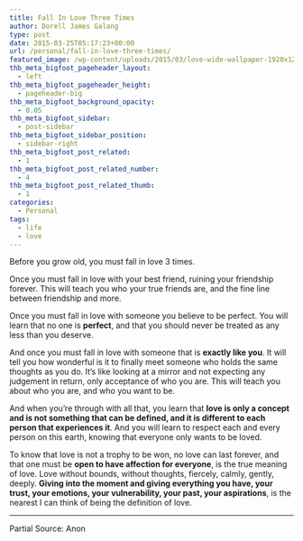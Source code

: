 ```yaml
---
title: Fall In Love Three Times
author: Dorell James Galang
type: post
date: 2015-03-25T05:17:23+00:00
url: /personal/fall-in-love-three-times/
featured_image: /wp-content/uploads/2015/03/love-wide-wallpaper-1920x1200-008.jpg
thb_meta_bigfoot_pageheader_layout:
  - left
thb_meta_bigfoot_pageheader_height:
  - pageheader-big
thb_meta_bigfoot_background_opacity:
  - 0.05
thb_meta_bigfoot_sidebar:
  - post-sidebar
thb_meta_bigfoot_sidebar_position:
  - sidebar-right
thb_meta_bigfoot_post_related:
  - 1
thb_meta_bigfoot_post_related_number:
  - 4
thb_meta_bigfoot_post_related_thumb:
  - 1
categories:
  - Personal
tags:
  - life
  - love
---
```


Before you grow old, you must fall in love 3 times.

Once you must fall in love with your best friend, ruining your friendship forever. This will teach you who your true friends are, and the fine line between friendship and more.

Once you must fall in love with someone you believe to be perfect. You will learn that no one is **perfect**, and that you should never be treated as any less than you deserve.

And once you must fall in love with someone that is **exactly like you**. It will tell you how wonderful is it to finally meet someone who holds the same thoughts as you do. It&#8217;s like looking at a mirror and not expecting any judgement in return, only acceptance of who you are. This will teach you about who you are, and who you want to be.

And when you&#8217;re through with all that, you learn that **love is only a concept and is not something that can be defined, and it is different to each person that experiences it**. And you will learn to respect each and every person on this earth, knowing that everyone only wants to be loved.

To know that love is not a trophy to be won, no love can last forever, and that one must be **open to have affection for everyone**, is the true meaning of love. Love without bounds, without thoughts, fiercely, calmly, gently, deeply. **Giving into the moment and giving everything you have, your trust, your emotions, your vulnerability, your past, your aspirations**, is the nearest I can think of being the definition of love.

---

Partial Source: Anon

